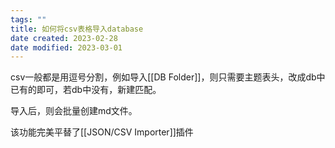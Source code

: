 ```yaml
---
tags: ""
title: 如何将csv表格导入database
date created: 2023-02-28
date modified: 2023-03-01
---
```


csv一般都是用逗号分割，例如导入[[DB Folder]]，则只需要主题表头，改成db中已有的即可，若db中没有，新建匹配。

导入后，则会批量创建md文件。

该功能完美平替了[[JSON/CSV Importer]]插件
